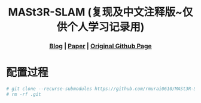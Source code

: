 [comment]: <> (# MASt3R-SLAM)

<h1 align="center"> MASt3R-SLAM (复现及中文注释版~仅供个人学习记录用)
</h1>

[comment]: <> ( <h2 align="center">PAPER</h2>)
  <h3 align="center">
  <a href="https://kwanwaipang.github.io/MASt3R-SLAM/" target="_blank">Blog</a> 
  | <a href="https://arxiv.org/pdf/2412.12392" target="_blank">Paper</a>
  | <a href="https://github.com/rmurai0610/MASt3R-SLAM" target="_blank">Original Github Page</a>
  </h3>
  <div align="center"></div>

# 配置过程
```bash
# git clone --recurse-submodules https://github.com/rmurai0610/MASt3R-SLAM.git
# rm -rf .git

```